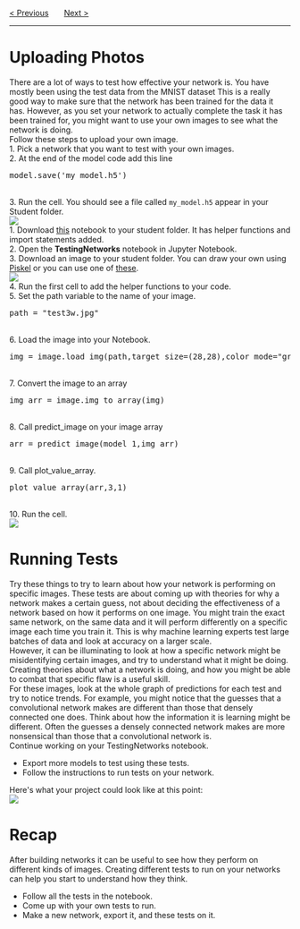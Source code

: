 <a href="/v3/CNN/Intro-to-CNN.md">&lt; Previous</a>
&nbsp;&nbsp;&nbsp;&nbsp;&nbsp;
<a href="/v3/CNN/Test-Your-CNN.md">Next &gt;</a>
<hr>
<h1>Uploading Photos</h1>
There are a lot of ways to test how effective your network is. You have mostly been using the test data from the MNIST dataset This is a really good way to make sure that the network has been trained for the data it has. However, as you set your network to actually complete the task it has been trained for, you might want to use your own images to see what the network is doing.
<br>
Follow these steps to upload your own image.
<br>
1. Pick a network that you want to test with your own images. 
<br>
2. At the end of the model code add this line
<pre>model.save('my_model.h5')</pre>
<br>
3. Run the cell. You should see a file called <code>my_model.h5</code> appear in your Student folder.
<br>
<img src="https://i.imgur.com/Xb54TPJ.jpg">
<br>
1. Download <a href="https://drive.google.com/uc?id=1HesdGHyerT6KJQEOSu7YHuGIbu4ZF0zs&export=download">this</a> notebook to your student folder. It has helper functions and import statements added.
<br>
2. Open the <b>TestingNetworks</b> notebook in Jupyter Notebook.
<br>
3. Download an image to your student folder. You can draw your own using <a href="https://www.piskelapp.com/">Piskel</a> or you can use one of <a href="https://drive.google.com/uc?id=14BmZRVjeQz2Mv8hYZ_wRoFfMWU7DDscU&export=download">these</a>.
<br>
<img src="https://i.imgur.com/w9HPrOk.png">
<br>
4. Run the first cell to add the helper functions to your code.
<br>
5. Set the path variable to the name of your image.
<pre>path = "test3w.jpg"</pre>
<br>
6. Load the image into your Notebook.
<pre>img = image.load_img(path,target_size=(28,28),color_mode="grayscale")</pre>
<br>
7. Convert the image to an array
<pre>img_arr = image.img_to_array(img)</pre>
<br>
8. Call predict_image on your image array
<pre>arr = predict_image(model_1,img_arr)</pre>
<br>
9. Call plot_value_array.
<pre>plot_value_array(arr,3,1)</pre>
<br>
10. Run the cell.
<br>
<img src="https://i.imgur.com/ff9r3TR.jpg">
<h1>Running Tests</h1>
Try these things to try to learn about how your network is performing on specific images. These tests are about coming up with theories for why a network makes a certain guess, not about deciding the effectiveness of a network based on how it performs on one image. You might train the exact same network, on the same data and it will perform differently on a specific image each time you train it. This is why machine learning experts test large batches of data and look at accuracy on a larger scale. 
<br>
However, it can be illuminating to look at how a specific network might be misidentifying certain images, and try to understand what it might be doing. Creating theories about what a network is doing, and how you might be able to combat that specific flaw is a useful skill. 
<br>
For these images, look at the whole graph of predictions for each test and try to notice trends. For example, you might notice that the guesses that a convolutional network makes are different than those that densely connected one does. Think about how the information it is learning might be different. Often the guesses a densely connected network makes are more nonsensical than those that a convolutional network is. 
<br>
Continue working on your TestingNetworks notebook.
<ul>
  <li>Export more models to test using these tests.</li>
  <li>Follow the instructions to run tests on your network.</li>
</ul>
Here's what your project could look like at this point:
<br>
<img src="https://i.imgur.com/knAeRfu.png">
<h1>Recap</h1>
After building networks it can be useful to see how they perform on different kinds of images. Creating different tests to run on your networks can help you start to understand how they think. 
<ul>
  <li>Follow all the tests in the notebook.</li>
  <li>Come up with your own tests to run.</li>
  <li>Make a new network, export it, and these tests on it.</li>
</ul>
